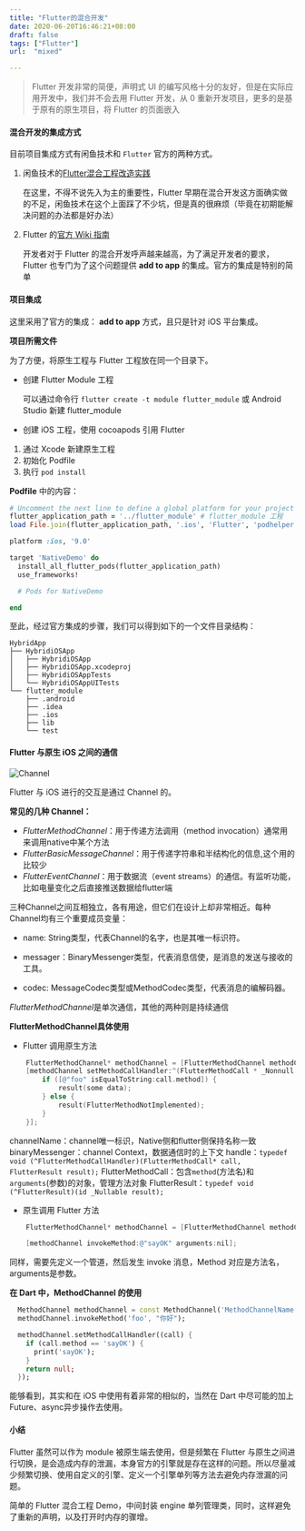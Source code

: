 ```yaml
---
title: "Flutter的混合开发"
date: 2020-06-20T16:46:21+08:00
draft: false
tags: ["Flutter"]
url:  "mixed"

---
```


> Flutter 开发非常的简便，声明式 UI 的编写风格十分的友好，但是在实际应用开发中，我们并不会去用 Flutter 开发，从 0 重新开发项目，更多的是基于原有的原生项目，将 Flutter 的页面嵌入

#### 混合开发的集成方式

目前项目集成方式有闲鱼技术和 `Flutter` 官方的两种方式。

1. 闲鱼技术的[Flutter混合工程改造实践](https://www.jianshu.com/p/64608e67af26)

   在这里，不得不说先入为主的重要性，Flutter 早期在混合开发这方面确实做的不足，闲鱼技术在这个上面踩了不少坑，但是真的很麻烦（毕竟在初期能解决问题的办法都是好办法）

2. Flutter 的[官方 Wiki 指南](https://flutter.dev/docs/development/add-to-app)

   开发者对于 Flutter 的混合开发呼声越来越高，为了满足开发者的要求，Flutter 也专门为了这个问题提供 **add to app** 的集成。官方的集成是特别的简单

#### 项目集成

这里采用了官方的集成： **add to app** 方式，且只是针对 iOS 平台集成。

**项目所需文件**

为了方便，将原生工程与 Flutter 工程放在同一个目录下。

* 创建 Flutter Module 工程

  可以通过命令行 `flutter create -t module flutter_module` 或 Android Studio 新建 flutter_module

* 创建 iOS 工程，使用 cocoapods 引用 Flutter

1. 通过 Xcode 新建原生工程
2. 初始化 Podfile
3. 执行 `pod install`

**Podfile** 中的内容：

```ruby
# Uncomment the next line to define a global platform for your project
flutter_application_path = '../flutter_module' # flutter_module 工程
load File.join(flutter_application_path, '.ios', 'Flutter', 'podhelper.rb')

platform :ios, '9.0'

target 'NativeDemo' do
  install_all_flutter_pods(flutter_application_path)
  use_frameworks!

  # Pods for NativeDemo

end

```

至此，经过官方集成的步骤，我们可以得到如下的一个文件目录结构：

```
HybridApp
├── HybridiOSApp
│   ├── HybridiOSApp
│   ├── HybridiOSApp.xcodeproj
│   ├── HybridiOSAppTests
│   └── HybridiOSAppUITests
└── flutter_module
    ├── .android
    ├── .idea
    ├── .ios
    ├── lib
    └── test
```



#### Flutter 与原生 iOS 之间的通信

![Channel](https://w-md.imzsy.design//Channel.png)

Flutter 与 iOS 进行的交互是通过 Channel 的。

**常见的几种 Channel：**

* *FlutterMethodChannel*：用于传递方法调用（method invocation）通常用来调用native中某个方法
* *FlutterBasicMessageChannel*：用于传递字符串和半结构化的信息,这个用的比较少
* *FlutterEventChannel*：用于数据流（event streams）的通信。有监听功能，比如电量变化之后直接推送数据给flutter端

三种Channel之间互相独立，各有用途，但它们在设计上却非常相近。每种Channel均有三个重要成员变量：

* name: String类型，代表Channel的名字，也是其唯一标识符。

* messager：BinaryMessenger类型，代表消息信使，是消息的发送与接收的工具。

* codec: MessageCodec类型或MethodCodec类型，代表消息的编解码器。

*FlutterMethodChannel*是单次通信，其他的两种则是持续通信

**FlutterMethodChannel具体使用**

* Flutter 调用原生方法

```objective-c
    FlutterMethodChannel* methodChannel = [FlutterMethodChannel methodChannelWithName:@"MethodChannelName" binaryMessenger:flutterVC];
    [methodChannel setMethodCallHandler:^(FlutterMethodCall * _Nonnull call, FlutterResult  _Nonnull result) {
        if ([@"foo" isEqualToString:call.method]) {
            result(some data);
        } else {
            result(FlutterMethodNotImplemented);
        }
    }];
```

channelName：channel唯一标识，Native侧和flutter侧保持名称一致
binaryMessenger：channel Context，数据通信时的上下文
handle：`typedef void (^FlutterMethodCallHandler)(FlutterMethodCall* call, FlutterResult result);`
FlutterMethodCall：包含`method`(方法名)和`arguments`(参数)的对象，管理方法对象
FlutterResult：`typedef void (^FlutterResult)(id _Nullable result);`

* 原生调用 Flutter 方法

```objective-c
    FlutterMethodChannel* methodChannel = [FlutterMethodChannel methodChannelWithName:@"MethodChannelName" binaryMessenger:flutterVC];

    [methodChannel invokeMethod:@"sayOK" arguments:nil];

```

同样，需要先定义一个管道，然后发生 invoke 消息，Method 对应是方法名，arguments是参数。

**在 Dart 中，MethodChannel 的使用**

```dart
  MethodChannel methodChannel = const MethodChannel('MethodChannelName');
  methodChannel.invokeMethod('foo', "你好");

  methodChannel.setMethodCallHandler((call) {
    if (call.method == 'sayOK') {
      print('sayOK');
    }
    return null;
  });
```

能够看到，其实和在 iOS 中使用有着非常的相似的，当然在 Dart 中尽可能的加上 Future、async异步操作去使用。

#### 小结

Flutter 虽然可以作为 module 被原生端去使用，但是频繁在 Flutter 与原生之间进行切换，是会造成内存的泄漏，本身官方的引擎就是存在这样的问题。所以尽量减少频繁切换、使用自定义的引擎、定义一个引擎单列等方法去避免内存泄漏的问题。

简单的 Flutter 混合工程 Demo，中间封装 engine 单列管理类，同时，这样避免了重新的声明，以及打开时内存的骤增。